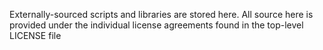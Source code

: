 Externally-sourced scripts and libraries are stored here.
All source here is provided under the individual license agreements found in the top-level LICENSE file